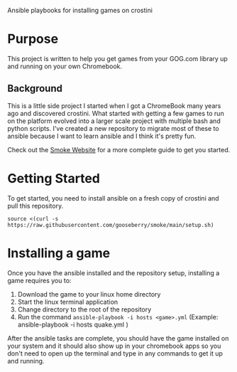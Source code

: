 Ansible playbooks for installing games on crostini

# Purpose
This project is written to help you get games from your GOG.com library up and running on your own Chromebook. 

## Background
This is a little side project I started when I got a ChromeBook many years ago and discovered crostini. What started with getting a few games to run on the platform evolved into a larger scale project with multiple bash and python scripts.  I've created a new repository to migrate most of these to ansible because I want to learn ansible and I think it's pretty fun.

Check out the [Smoke Website](https://gooseberry.github.io/) for a more complete guide to get you started.

# Getting Started

To get started, you need to install ansible on a fresh copy of crostini and pull this repository.  

    source <(curl -s https://raw.githubusercontent.com/gooseberry/smoke/main/setup.sh)


# Installing a game

Once you have the ansible installed and the repository setup, installing a game requires you to:
1. Download the game to your linux home directory
2. Start the linux terminal application
3. Change directory to the root of the repository
4. Run the command `ansible-playbook -i hosts <game>.yml`
    (Example: ansible-playbook -i hosts quake.yml )

After the ansible tasks are complete, you should have the game installed on your system and it should also show up in your chromebook apps so you don't need to open up the terminal and type in any commands to get it up and running.

